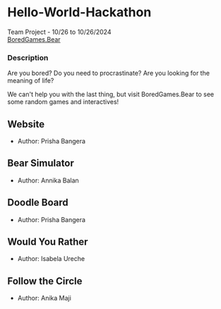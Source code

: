 # Hello-World-Hackathon
Team Project - 10/26 to 10/26/2024\
[BoredGames.Bear](https://prishasbangera.github.io/Hello-World-Hackathon/)

### Description
Are you bored? 
Do you need to procrastinate?
Are you looking for the meaning of life?

We can't help you with the last thing, but visit BoredGames.Bear to see some random games and interactives!

## Website
- Author: Prisha Bangera

## Bear Simulator
- Author: Annika Balan

## Doodle Board
- Author: Prisha Bangera

## Would You Rather 
- Author: Isabela Ureche

## Follow the Circle
- Author: Anika Maji

